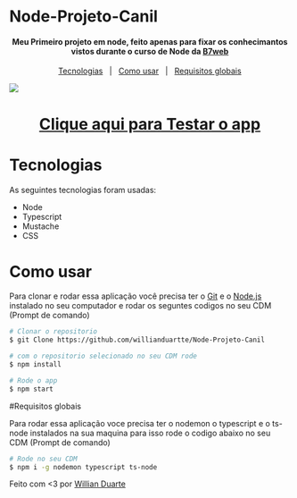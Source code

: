# Node-Projeto-Canil

<h4 align='center'>Meu Primeiro projeto em node, feito apenas para fixar os conhecimantos vistos durante o curso de Node da <a href="https://b7web.com.br/fullstack/?ref=I24108426I&gclid=CjwKCAjw7cGUBhA9EiwArBAvog9V2u1XVk1CgL7W_bHZl67ys9p6bTy_bw-kusqWhM6TWdrs7HrMuBoCVkkQAvD_BwE" target="_blank" >B7web</a></h4>

<p align='center'>
    <a href="#tecnologias">Tecnologias</a>&nbsp;&nbsp;&nbsp;|&nbsp;&nbsp;
    <a href="#como-usar">Como usar</a>&nbsp;&nbsp;&nbsp;|&nbsp;&nbsp;
    <a href="#requisitos-globais">Requisitos globais</a>
</p>

<img src="./formulário multi etapas.png">

<h1 align='center'>
    <a href="https://obscure-ocean-69029.herokuapp.com/">Clique aqui para Testar o app</a>
</h1>

# Tecnologias

As seguintes tecnologias foram usadas:

- Node
- Typescript
- Mustache
- CSS

# Como usar

Para clonar e rodar essa aplicação você precisa ter o [Git](https://git-scm.com/) e o [Node.js](https://nodejs.org/en/) instalado no seu computador e rodar os seguntes codigos no seu CDM (Prompt de comando)

```bash
# Clonar o repositorio
$ git Clone https://github.com/willianduartte/Node-Projeto-Canil

# com o repositorio selecionado no seu CDM rode
$ npm install

# Rode o app
$ npm start
```

#Requisitos globais

Para rodar essa aplicação voce precisa ter o nodemon o typescript e o ts-node instalados na sua maquina para isso rode o codigo abaixo no seu CDM (Prompt de comando)

```bash
# Rode no seu CDM 
$ npm i -g nodemon typescript ts-node
```

Feito com <3 por [Willian Duarte](https://www.linkedin.com/in/willian-duarte-de-souza-4321a6230/)
